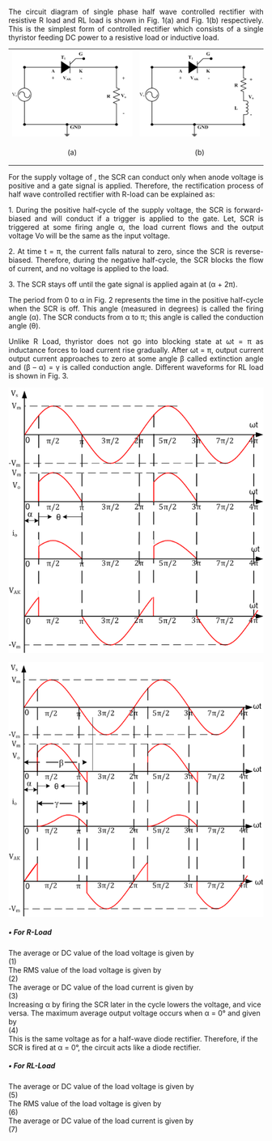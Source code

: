 <p align = "justify">The circuit diagram of single phase half wave controlled rectifier with resistive R load and RL load is shown in Fig. 1(a) and Fig. 1(b) respectively. This is the simplest form of controlled rectifier which consists of a single thyristor feeding DC power to a resistive load or inductive load.</p>
<table>
  <tr>
    <td><img src="images/1.png"></td>
  <td><img src="images/2.png"></td>
  </tr>
  <tr>
    <td><p align = "center">(a)</p></td>
  <td><p align = "center">(b)</p></td>
  </tr>
  </table>
<p align = "justify">For the supply voltage of  , the SCR can conduct only when anode voltage is positive and a gate signal is applied. Therefore, the rectification process of half wave controlled rectifier with R-load can be explained as:</p>
<p align = "justify">1.	During the positive half-cycle of the supply voltage, the SCR is forward-biased and will conduct if a trigger is applied to the gate. Let, SCR is triggered at some firing angle α, the load current flows and the output voltage Vo will be the same as the input voltage. </p>
<p align = "justify">2.	At time t = π, the current falls natural to zero, since the SCR is reverse-biased. Therefore, during the negative half-cycle, the SCR blocks the flow of current, and no voltage is applied to the load. </p>
<p align = "justify">3.	The SCR stays off until the gate signal is applied again at (α + 2π). </p>
<p align = "justify">The period from 0 to α in Fig. 2 represents the time in the positive half-cycle when the SCR is off. This angle (measured in degrees) is called the firing angle (α). The SCR conducts from α to π; this angle is called the conduction angle (θ).</p>
<p align = "justify">Unlike R Load, thyristor does not go into blocking state at ωt = π as inductance forces to load current rise gradually. After ωt = π, output current output current approaches to zero at some angle β called extinction angle and (β – α) = γ is called conduction angle. Different waveforms for RL load is shown in Fig. 3.</p>
 <p align = "center"> <img src="images/3.png"></p>
  <img src="images/4.PNG"><br>
<h5>•	For R-Load</h5>
The average or DC value of the load voltage is given by<br>
                                                                                                           (1)<br>
The RMS value of the load voltage is given by<br>
                                                                                        (2)<br>
The average or DC value of the load current is given by<br>
                                                                                            (3)<br>
Increasing α by firing the SCR later in the cycle lowers the voltage, and vice versa. The maximum average output voltage occurs when α = 0° and given by<br>
                                                                                                     (4)<br>
This is the same voltage as for a half-wave diode rectifier. Therefore, if the SCR is fired at α = 0°, the circuit acts like a diode rectifier.<br>
<h5>•	For RL-Load</h5>
The average or DC value of the load voltage is given by<br>
                                                                                                    (5)<br>
The RMS value of the load voltage is given by<br>
                                                                  (6)<br>
The average or DC value of the load current is given by<br>
                                                                                    (7)<br>
